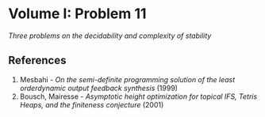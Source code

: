 # Volume I: Problem 11

*Three problems on the decidability and complexity of stability*

## References

1. Mesbahi - *On the semi-definite programming solution of the least orderdynamic output feedback synthesis* (1999)
2. Bousch, Mairesse - *Asymptotic height optimization for topical IFS, Tetris Heaps, and the finiteness conjecture* (2001)
